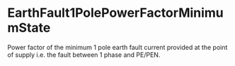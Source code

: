 EarthFault1PolePowerFactorMinimumState
======================================

Power factor of the minimum 1 pole earth fault current provided at the point of supply i.e. the fault between 1 phase and PE/PEN.

